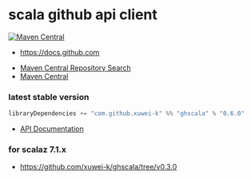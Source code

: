 # scala github api client

[![Maven Central](https://maven-badges.herokuapp.com/maven-central/com.github.xuwei-k/ghscala_2.13/badge.svg)](https://maven-badges.herokuapp.com/maven-central/com.github.xuwei-k/ghscala_2.11)


* https://docs.github.com


- [Maven Central Repository Search](https://search.maven.org/#search%7Cga%7C1%7Cg%3A%22com.github.xuwei-k%22%20AND%20a%3A%22ghscala_2.13%22)
- [Maven Central](https://repo1.maven.org/maven2/com/github/xuwei-k/)


### latest stable version

```scala
libraryDependencies += "com.github.xuwei-k" %% "ghscala" % "0.6.0"
```

- [API Documentation](https://oss.sonatype.org/service/local/repositories/releases/archive/com/github/xuwei-k/ghscala_2.13/0.6.0/ghscala_2.13-0.6.0-javadoc.jar/!/index.html)


### for scalaz 7.1.x
- <https://github.com/xuwei-k/ghscala/tree/v0.3.0>
